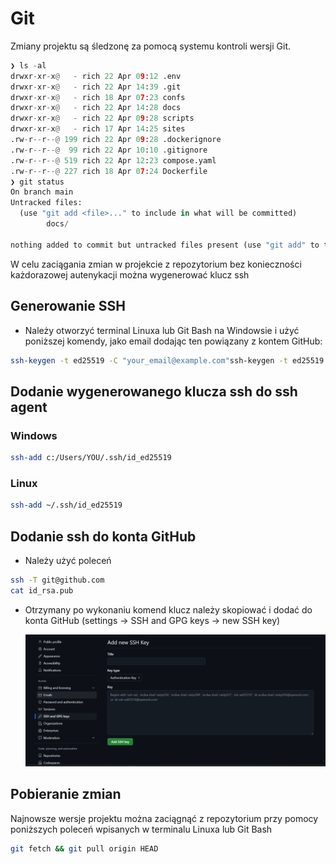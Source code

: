 # Git

Zmiany projektu są śledzonę za pomocą systemu kontroli wersji Git.

```python
❯ ls -al
drwxr-xr-x@   - rich 22 Apr 09:12 .env
drwxr-xr-x@   - rich 22 Apr 14:39 .git
drwxr-xr-x@   - rich 18 Apr 07:23 confs
drwxr-xr-x@   - rich 22 Apr 14:28 docs
drwxr-xr-x@   - rich 22 Apr 09:28 scripts
drwxr-xr-x@   - rich 17 Apr 14:25 sites
.rw-r--r--@ 199 rich 22 Apr 09:28 .dockerignore
.rw-r--r--@  99 rich 22 Apr 10:10 .gitignore
.rw-r--r--@ 519 rich 22 Apr 12:23 compose.yaml
.rw-r--r--@ 227 rich 18 Apr 07:24 Dockerfile
❯ git status
On branch main
Untracked files:
  (use "git add <file>..." to include in what will be committed)
        docs/

nothing added to commit but untracked files present (use "git add" to track)
```

W celu zaciągania zmian w projekcie z repozytorium bez konieczności każdorazowej autenykacji można wygenerować klucz ssh

## Generowanie SSH

- Należy otworzyć terminal Linuxa lub Git Bash na Windowsie i użyć poniższej komendy, jako email dodając ten powiązany z kontem GitHub:

```bash
ssh-keygen -t ed25519 -C "your_email@example.com"ssh-keygen -t ed25519 -C "your_email@example.com"
```

## Dodanie wygenerowanego klucza ssh do ssh agent

### Windows

```bash
ssh-add c:/Users/YOU/.ssh/id_ed25519
```

### Linux

```bash
ssh-add ~/.ssh/id_ed25519
```

## Dodanie ssh do konta GitHub

- Należy użyć poleceń

```bash
ssh -T git@github.com
cat id_rsa.pub
```

- Otrzymany po wykonaniu komend klucz należy skopiować i dodać do konta GitHub (settings -> SSH and GPG keys -> new SSH key)

  ![add_ssh_form](../assets/add_ssh_form.png)

## Pobieranie zmian

Najnowsze wersje projektu można zaciągnąć z repozytorium przy pomocy poniższych poleceń wpisanych w terminalu Linuxa lub Git Bash

```bash
git fetch && git pull origin HEAD
```
